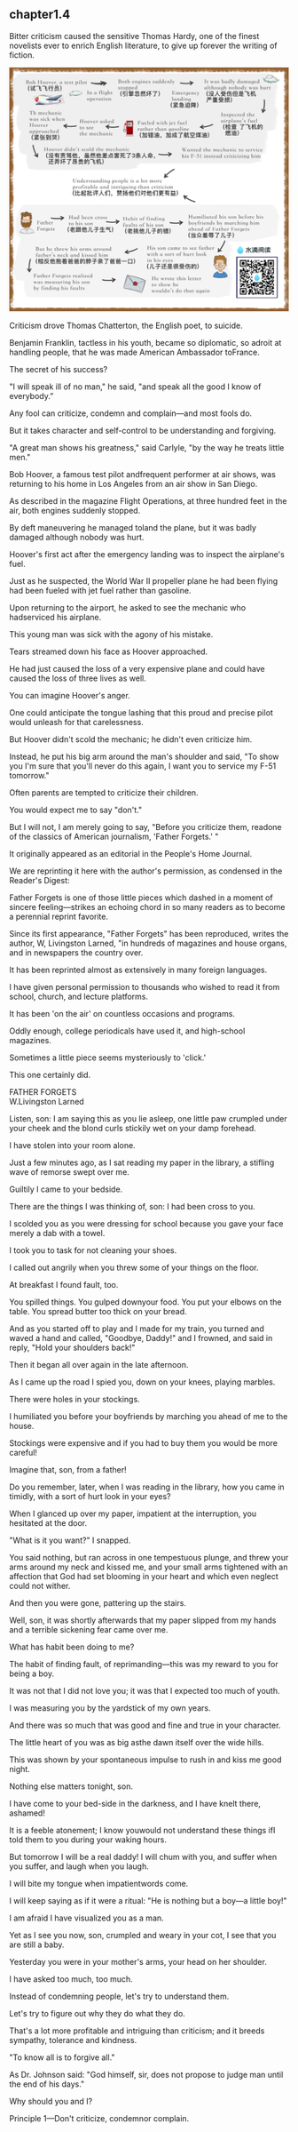 
chapter1.4
---
Bitter criticism caused the sensitive Thomas Hardy, one of the finest novelists ever to enrich English literature, to give up forever the writing of fiction.

![chapter1-4](\images\book\part1\chapter1-4\chapter1-4.jpg)

Criticism drove Thomas Chatterton, the English poet, to suicide.

Benjamin Franklin, tactless in his youth, became so diplomatic, so adroit at handling people, that he was made American Ambassador toFrance.

The secret of his success?

"I will speak ill of no man," he said, "and speak all the good I know of everybody.”

Any fool can criticize, condemn and complain—and most fools do.

But it takes character and self-control to be understanding and forgiving.

"A great man shows his greatness," said Carlyle, "by the way he treats little men."

Bob Hoover, a famous test pilot andfrequent performer at air shows, was returning to his home in Los Angeles from an air show in San Diego.

As described in the magazine Flight Operations, at three hundred feet in the air, both engines suddenly stopped.

By deft maneuvering he managed toland the plane, but it was badly damaged although nobody was hurt.

Hoover's first act after the emergency landing was to inspect the airplane's fuel.

Just as he suspected, the World War II propeller plane he had been flying had been fueled with jet fuel rather than gasoline.

Upon returning to the airport, he asked to see the mechanic who hadserviced his airplane.

This young man was sick with the agony of his mistake.

Tears streamed down his face as Hoover approached.

He had just caused the loss of a very expensive plane and could have caused the loss of three lives as well.

You can imagine Hoover's anger.

One could anticipate the tongue lashing that this proud and precise pilot would unleash for that carelessness.

But Hoover didn't scold the mechanic; he didn't even criticize him.

Instead, he put his big arm around the man's shoulder and said, "To show you I'm sure that you'll never do this again, I want you to service my F-51 tomorrow."

Often parents are tempted to criticize their children.

You would expect me to say "don't."

But I will not, I am merely going to say, "Before you criticize them, readone of the classics of American journalism, 'Father Forgets.' "

It originally appeared as an editorial in the People's Home Journal.

We are reprinting it here with the author's permission, as condensed in the Reader's Digest:

Father Forgets is one of those little pieces which dashed in a moment of sincere feeling—strikes an echoing chord in so many readers as to become a perennial reprint favorite.

Since its first appearance, "Father Forgets" has been reproduced, writes the author, W, Livingston Larned, "in hundreds of magazines and house organs, and in newspapers the country over.

It has been reprinted almost as extensively in many foreign languages.

I have given personal permission to thousands who wished to read it from school, church, and lecture platforms.

It has been 'on the air' on countless occasions and programs.

Oddly enough, college periodicals have used it, and high-school magazines.

Sometimes a little piece seems mysteriously to 'click.'

This one certainly did.

FATHER FORGETS<br> W.Livingston Larned

Listen, son: I am saying this as you lie asleep, one little paw crumpled under your cheek and the blond curls stickily wet on your damp forehead.

I have stolen into your room alone.

Just a few minutes ago, as I sat reading my paper in the library, a stifling wave of remorse swept over me.

Guiltily I came to your bedside.

There are the things I was thinking of, son: I had been cross to you.

I scolded you as you were dressing for school because you gave your face merely a dab with a towel.

I took you to task for not cleaning your shoes.

I called out angrily when you threw some of your things on the floor.

At breakfast I found fault, too.

You spilled things. You gulped downyour food. You put your elbows on the table. You spread butter too thick on your bread.

And as you started off to play and I made for my train, you turned and waved a hand and called, "Goodbye, Daddy!" and I frowned, and said in reply, "Hold your shoulders back!"

Then it began all over again in the late afternoon.

As I came up the road I spied you, down on your knees, playing marbles.

There were holes in your stockings.

I humiliated you before your boyfriends by marching you ahead of me to the house.

Stockings were expensive and if you had to buy them you would be more careful!

Imagine that, son, from a father!

Do you remember, later, when I was reading in the library, how you came in timidly, with a sort of hurt look in your eyes?

When I glanced up over my paper, impatient at the interruption, you hesitated at the door.

"What is it you want?" I snapped.

You said nothing, but ran across in one tempestuous plunge, and threw your arms around my neck and kissed me, and your small arms tightened with an affection that God had set blooming in your heart and which even neglect could not wither.

And then you were gone, pattering up the stairs.

Well, son, it was shortly afterwards that my paper slipped from my hands and a terrible sickening fear came over me.

What has habit been doing to me?

The habit of finding fault, of reprimanding—this was my reward to you for being a boy.

It was not that I did not love you; it was that I expected too much of youth.

I was measuring you by the yardstick of my own years.

And there was so much that was good and fine and true in your character.

The little heart of you was as big asthe dawn itself over the wide hills.

This was shown by your spontaneous impulse to rush in and kiss me good night.

Nothing else matters tonight, son.

I have come to your bed-side in the darkness, and I have knelt there, ashamed!

It is a feeble atonement; I know youwould not understand these things ifI told them to you during your waking hours.

But tomorrow I will be a real daddy! I will chum with you, and suffer when you suffer, and laugh when you laugh.

I will bite my tongue when impatientwords come.

I will keep saying as if it were a ritual: "He is nothing but a boy—a little boy!"

I am afraid I have visualized you as a man.

Yet as I see you now, son, crumpled and weary in your cot, I see that you are still a baby.

Yesterday you were in your mother's arms, your head on her shoulder.

I have asked too much, too much.

Instead of condemning people, let's try to understand them.

Let's try to figure out why they do what they do.

That's a lot more profitable and intriguing than criticism; and it breeds sympathy, tolerance and kindness.

"To know all is to forgive all."

As Dr. Johnson said: "God himself, sir, does not propose to judge man until the end of his days."

Why should you and I?

Principle 1—Don't criticize, condemnor complain.

